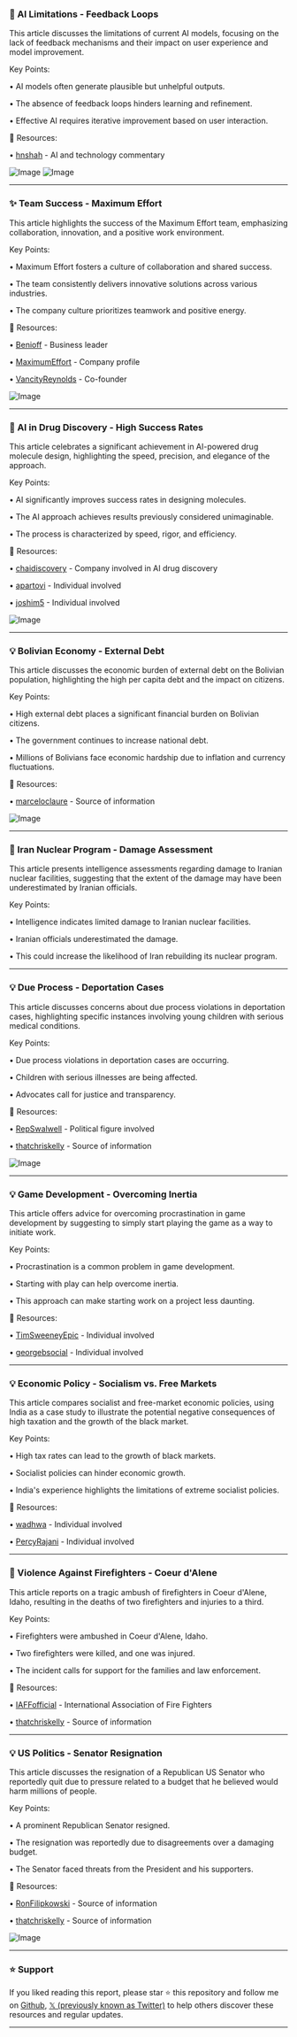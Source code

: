 ### 🤖 AI Limitations - Feedback Loops

This article discusses the limitations of current AI models, focusing on the lack of feedback mechanisms and their impact on user experience and model improvement.

Key Points:

• AI models often generate plausible but unhelpful outputs.


•  The absence of feedback loops hinders learning and refinement.


•  Effective AI requires iterative improvement based on user interaction.


🔗 Resources:

• [hnshah](https://x.com/hnshah) - AI and technology commentary


![Image](https://pbs.twimg.com/media/GuZSzeybEAAsK7-?format=jpg&name=small)
![Image](https://pbs.twimg.com/media/GuZSze-akAA8uJd?format=jpg&name=small)


---

### ✨ Team Success - Maximum Effort

This article highlights the success of the Maximum Effort team, emphasizing collaboration, innovation, and a positive work environment.

Key Points:

• Maximum Effort fosters a culture of collaboration and shared success.


•  The team consistently delivers innovative solutions across various industries.


• The company culture prioritizes teamwork and positive energy.



🔗 Resources:

• [Benioff](https://x.com/Benioff) -  Business leader


• [MaximumEffort](https://x.com/MaximumEffort) -  Company profile


• [VancityReynolds](https://x.com/VancityReynolds) - Co-founder


![Image](https://pbs.twimg.com/media/GuZSze-akAA8uJd?format=jpg&name=small)


---

### 🤖 AI in Drug Discovery - High Success Rates

This article celebrates a significant achievement in AI-powered drug molecule design, highlighting the speed, precision, and elegance of the approach.

Key Points:

•  AI significantly improves success rates in designing molecules.


• The AI approach achieves results previously considered unimaginable.


• The process is characterized by speed, rigor, and efficiency.



🔗 Resources:

• [chaidiscovery](https://x.com/chaidiscovery) - Company involved in AI drug discovery


• [apartovi](https://x.com/apartovi) -  Individual involved


• [joshim5](https://x.com/joshim5) - Individual involved



![Image](https://pbs.twimg.com/amplify_video_thumb/1939605703779627008/img/0u95FGxhj7elQKYv.jpg)

---

### 💡 Bolivian Economy - External Debt

This article discusses the economic burden of external debt on the Bolivian population, highlighting the high per capita debt and the impact on citizens.

Key Points:

•  High external debt places a significant financial burden on Bolivian citizens.


•  The government continues to increase national debt.


•  Millions of Bolivians face economic hardship due to inflation and currency fluctuations.


🔗 Resources:

• [marceloclaure](https://x.com/marceloclaure) -  Source of information


![Image](https://pbs.twimg.com/media/GusqqKyXcAA2kC9?format=jpg&name=900x900)


---

### 🤖 Iran Nuclear Program - Damage Assessment

This article presents intelligence assessments regarding damage to Iranian nuclear facilities, suggesting that the extent of the damage may have been underestimated by Iranian officials.

Key Points:

• Intelligence indicates limited damage to Iranian nuclear facilities.


• Iranian officials underestimated the damage.


•  This could increase the likelihood of Iran rebuilding its nuclear program.

---

### 💡 Due Process - Deportation Cases

This article discusses concerns about due process violations in deportation cases, highlighting specific instances involving young children with serious medical conditions.

Key Points:

•  Due process violations in deportation cases are occurring.


•  Children with serious illnesses are being affected.


•  Advocates call for justice and transparency.


🔗 Resources:

• [RepSwalwell](https://x.com/RepSwalwell) - Political figure involved


• [thatchriskelly](https://x.com/thatchriskelly) - Source of information


![Image](https://pbs.twimg.com/media/GunU310WYAET7V5?format=jpg&name=small)


---

### 💡 Game Development - Overcoming Inertia

This article offers advice for overcoming procrastination in game development by suggesting to simply start playing the game as a way to initiate work.

Key Points:

•  Procrastination is a common problem in game development.


•  Starting with play can help overcome inertia.


•  This approach can make starting work on a project less daunting.


🔗 Resources:

• [TimSweeneyEpic](https://x.com/TimSweeneyEpic) -  Individual involved


• [georgebsocial](https://x.com/georgebsocial) -  Individual involved


---

### 💡 Economic Policy - Socialism vs. Free Markets

This article compares socialist and free-market economic policies, using India as a case study to illustrate the potential negative consequences of high taxation and the growth of the black market.

Key Points:

•  High tax rates can lead to the growth of black markets.


•  Socialist policies can hinder economic growth.


• India's experience highlights the limitations of extreme socialist policies.


🔗 Resources:

• [wadhwa](https://x.com/wadhwa) -  Individual involved


• [PercyRajani](https://x.com/PercyRajani) -  Individual involved


---

### 🤖 Violence Against Firefighters - Coeur d'Alene

This article reports on a tragic ambush of firefighters in Coeur d'Alene, Idaho, resulting in the deaths of two firefighters and injuries to a third.

Key Points:

• Firefighters were ambushed in Coeur d'Alene, Idaho.


• Two firefighters were killed, and one was injured.


•  The incident calls for support for the families and law enforcement.


🔗 Resources:

• [IAFFofficial](https://x.com/IAFFofficial) - International Association of Fire Fighters


• [thatchriskelly](https://x.com/thatchriskelly) - Source of information



---

### 💡 US Politics - Senator Resignation

This article discusses the resignation of a Republican US Senator who reportedly quit due to pressure related to a budget that he believed would harm millions of people.

Key Points:

• A prominent Republican Senator resigned.


• The resignation was reportedly due to disagreements over a damaging budget.


• The Senator faced threats from the President and his supporters.


🔗 Resources:

• [RonFilipkowski](https://x.com/RonFilipkowski) -  Source of information


• [thatchriskelly](https://x.com/thatchriskelly) - Source of information

![Image](https://pbs.twimg.com/media/GupjRsxWIAATXf_?format=jpg&name=small)


---

### ⭐️ Support

If you liked reading this report, please star ⭐️ this repository and follow me on [Github](https://github.com/Drix10), [𝕏 (previously known as Twitter)](https://x.com/DRIX_10_) to help others discover these resources and regular updates.

---